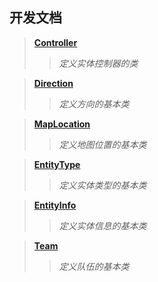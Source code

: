 ## 开发文档


> [**Controller**](./Controller.md)
> > *定义实体控制器的类*

> [**Direction**](./Direction.md)
> > *定义方向的基本类*

> [**MapLocation**](./MapLocation.md)
> > *定义地图位置的基本类*

> [**EntityType**](./EntityType.md)
> > *定义实体类型的基本类*

> [**EntityInfo**](./EntityInfo.md)
> > *定义实体信息的基本类*

> [**Team**](./Team.md)
> > *定义队伍的基本类*
